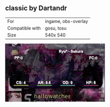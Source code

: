 ## classic by Dartandr

|||
| ------------- | ------------- |
| For |  ingame,  obs-overlay
| Compatible with |  gosu,  tosu |
| Size |  540x 540 |


<img src="/assets/images/classic.gif" />

